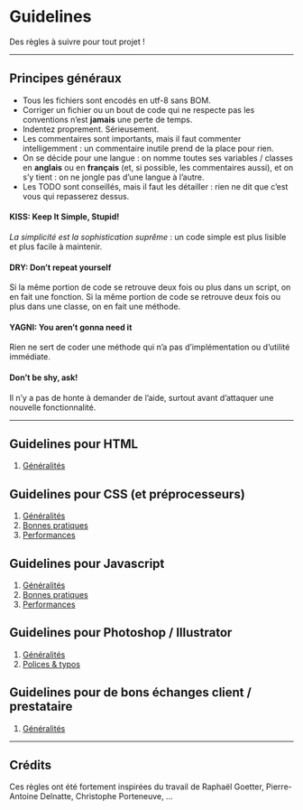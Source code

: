 # Guidelines
Des règles à suivre pour tout projet !

---

## Principes généraux
* Tous les fichiers sont encodés en utf-8 sans BOM.
* Corriger un fichier ou un bout de code qui ne respecte pas les conventions n’est **jamais** une perte de temps.
* Indentez proprement. Sérieusement.
* Les commentaires sont importants, mais il faut commenter intelligemment : un commentaire inutile prend de la place pour rien.
* On se décide pour une langue : on nomme toutes ses variables / classes en **anglais** ou en **français** (et, si possible, les commentaires aussi), et on s’y tient : on ne jongle pas d’une langue à l’autre.
* Les TODO sont conseillés, mais il faut les détailler : rien ne dit que c’est vous qui repasserez dessus.

#### KISS: Keep It Simple, Stupid!
*La simplicité est la sophistication suprême* : un code simple est plus lisible et plus facile à maintenir.

#### DRY: Don’t repeat yourself
Si la même portion de code se retrouve deux fois ou plus dans un script, on en fait une fonction. Si la même portion de code se retrouve deux fois ou plus dans une classe, on en fait une méthode.

#### YAGNI: You aren’t gonna need it
Rien ne sert de coder une méthode qui n’a pas d’implémentation ou d’utilité immédiate.

#### Don’t be shy, ask!
Il n’y a pas de honte à demander de l’aide, surtout avant d’attaquer une nouvelle fonctionnalité.

---

## Guidelines pour HTML

1. [Généralités](html/generalites.md)

## Guidelines pour CSS (et préprocesseurs)

1. [Généralités](css/generalites.md)
2. [Bonnes pratiques](css/bonnes-pratiques.md)
3. [Performances](css/performances.md)

## Guidelines pour Javascript

1. [Généralités](javascript/generalites.md)
2. [Bonnes pratiques](javascript/bonnes-pratiques.md)
3. [Performances](javascript/performances.md)

## Guidelines pour Photoshop / Illustrator

1. [Généralités](photoshop/generalites.md)
2. [Polices & typos](photoshop/polices.md)

## Guidelines pour de bons échanges client / prestataire

1. [Généralités](clients/generalites.md)

---

## Crédits
Ces règles ont été fortement inspirées du travail de Raphaël Goetter, Pierre-Antoine Delnatte, Christophe Porteneuve, …
